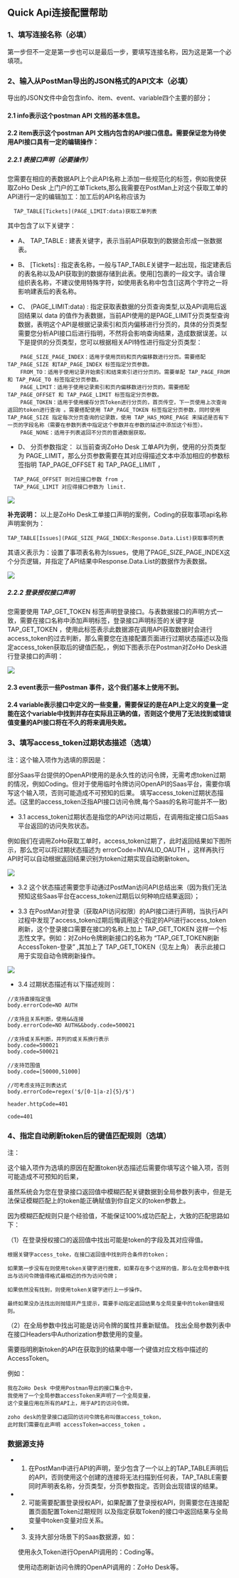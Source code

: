 ## **Quick Api连接配置帮助**

### 1、填写连接名称（必填）

第一步但不一定是第一步也可以是最后一步，要填写连接名称，因为这是第一个必填项。

### 2、输入从PostMan导出的JSON格式的API文本（必填）

导出的JSON文件中会包含info、item、event、variable四个主要的部分；

####  2.1 info表示这个postman API 文档的基本信息。

####  2.2 item表示这个postman API 文档内包含的API接口信息。需要保证您为待使用API接口具有一定的编辑操作：

##### 2.2.1 表接口声明（必要操作）

您需要在相应的表数据API上个此API名称上添加一些规范化的标签，例如我使获取ZoHo Desk 上门户的工单Tickets,那么我需要在PostMan上对这个获取工单的API进行一定的编辑加工：加工后的API名称应该为

```
  TAP_TABLE[Tickets](PAGE_LIMIT:data)获取工单列表
```

其中包含了以下关键字：

- A、 TAP_TABLE : 建表关键字，表示当前API获取到的数据会形成一张数据表。

- B、 [Tickets] : 指定表名称，一般与TAP_TABLE关键字一起出现，指定建表后的表名称以及API获取到的数据存储到此表。使用[]包裹的一段文字。请合理组织表名称，不建议使用特殊字符，如使用表名称中包含[]这两个字符之一将影响建表后的表名称。

- C、 (PAGE_LIMIT:data) : 指定获取表数据的分页查询类型,以及API调用后返回结果以 data 的值作为表数据，当前API使用的是PAGE_LIMIT分页类型查询数据，表明这个API是根据记录索引和页内偏移进行分页的，具体的分页类型需要您分析API接口后进行指明，不然将会影响查询结果，造成数据误差。以下是提供的分页类型，您可以根据相关API特性进行指定分页类型：

```
    PAGE_SIZE_PAGE_INDEX：适用于使用页码和页内偏移数进行分页。需要搭配 TAP_PAGE_SIZE 和TAP_PAGE_INDEX 标签指定分页参数。
    FROM_TO：适用于使用记录开始索引和结束索引进行分页的。需要单配 TAP_PAGE_FROM 和 TAP_PAGE_TO 标签指定分页参数。
    PAGE_LIMIT：适用于使用记录索引和页内偏移数进行分页的。需要搭配 TAP_PAGE_OFFSET 和 TAP_PAGE_LIMIT 标签指定分页参数。
    PAGE_TOKEN：适用于使用缓存分页Token进行分页的，首页传空，下一页使用上次查询返回的token进行查询 。需要搭配使用 TAP_PAGE_TOKEN 标签指定分页参数，同时使用 TAP_PAGE_SIZE 指定每次分页查询的记录数，使用 TAP_HAS_MORE_PAGE 来描述是否有下一页的字段名称（需要在参数列表中指定这个参数并在参数的描述中添加这个标签）。
    PAGE_NONE：适用于列表返回不分页的普通数据获取。
  ```

- D、 分页参数指定： 以当前查询ZoHo Desk 工单API为例，使用的分页类型为 PAGE_LIMIT，那么分页参数需要在其对应得描述文本中添加相应的参数标签指明 TAP_PAGE_OFFSET 和  TAP_PAGE_LIMIT ，
```
  TAP_PAGE_OFFSET 则对应接口参数 from ,
  TAP_PAGE_LIMIT 对应得接口参数为 limit.
```

![](https://tapdata-bucket-01.oss-cn-beijing.aliyuncs.com/quickAPI/doc/TAP_TABLE.PNG)

**补充说明：** 以上是ZoHo Desk工单接口声明的案例，Coding的获取事项api名称声明案例为：

    TAP_TABLE[Issues](PAGE_SIZE_PAGE_INDEX:Response.Data.List)获取事项列表

 其语义表示为：设置了事项表名称为Issues，使用了PAGE_SIZE_PAGE_INDEX这个分页逻辑，并指定了API结果中Response.Data.List的数据作为表数据。

![](https://tapdata-bucket-01.oss-cn-beijing.aliyuncs.com/quickAPI/doc/TAP_TABLE-2.PNG)

##### 2.2.2 登录授权接口声明

您需要使用 TAP_GET_TOKEN 标签声明登录接口。与表数据接口的声明方式一致，需要在接口名称中添加声明标签，登录接口声明标签的关键字是 TAP_GET_TOKEN ，使用此标签表示此数据源在调用API获取数据时会进行access_token的过去判断，那么需要您在连接配置页面进行过期状态描述以及指定access_token获取后的键值匹配。，例如下图表示在Postman对ZoHo Desk进行登录接口的声明：

![](https://tapdata-bucket-01.oss-cn-beijing.aliyuncs.com/quickAPI/doc/TAP_LOGIN.PNG)

#### 2.3 event表示一些Postman 事件，这个我们基本上使用不到。

#### 2.4 variable表示接口中定义的一些变量，需要保证的是在API上定义的变量一定能在这个variable中找到并存在实际且正确的值，否则这个使用了无法找到或错误值变量的API接口将在不久的将来调用失败。

### 3、填写access_token过期状态描述（选填）

注：这个输入项作为选填的原因是：

  部分Saas平台提供的OpenAPI使用的是永久性的访问令牌，无需考虑token过期的情况，例如Coding。但对于使用临时令牌访问OpenAPI的Saas平台，需要你填写这个输入项，否则可能造成不可预知的后果。
  填写access_token过期状态描述。(这里的access_token泛指API接口访问令牌,每个Saas的名称可能并不一致)

- 3.1 access_token过期状态是指您的API访问过期后，在调用指定接口后Saas平台返回的访问失败状态。

例如我们在调用ZoHo获取工单时，access_token过期了，此时返回结果如下图所示，那么您可以将过期状态描述为  errorCode=INVALID_OAUTH ，这样再执行API时可以自动根据返回结果识别为token过期实现自动刷新token。

![](https://tapdata-bucket-01.oss-cn-beijing.aliyuncs.com/quickAPI/doc/TAP_TABLE-ZoHo.PNG)

- 3.2 这个状态描述需要您手动通过PostMan访问API总结出来（因为我们无法预知这些Saas平台在access_token过期后以何种响应结果返回）；

- 3.3 在PostMan对登录（获取API访问权限）的API接口进行声明，当执行API过程中发现了access_token过期后悔调用这个指定的API进行access_token刷新，这个登录接口需要在接口的名称上加上 TAP_GET_TOKEN 这样一个标志性文字。例如：对ZoHo令牌刷新接口的名称为 “TAP_GET_TOKEN刷新AccessToken-登录” ,其加上了 TAP_GET_TOKEN（见左上角） 表示此接口用于实现自动令牌刷新操作。

![](https://tapdata-bucket-01.oss-cn-beijing.aliyuncs.com/quickAPI/doc/TAP_LOGIN-ZoHo.PNG)

- 3.4 过期状态描述有以下描述规则：

```properties
//支持直接指定值
body.errorCode=NO AUTH

//支持且关系判断，使用&&连接
body.errorCode=NO AUTH&&body.code=500021

//支持或关系判断，并列的或关系换行表示
body.code=500021
body.code=500021

//支持范围值
body.code=[50000,51000]

//可考虑支持正则表达式
body.errorCode=regex('$/[0-1|a-z]{5}/$')

header.httpCode=401

code=401
```

### 4、指定自动刷新token后的键值匹配规则（选填）

注：

这个输入项作为选填的原因在配置token状态描述后需要你填写这个输入项，否则可能造成不可预知的后果，

虽然系统会为您在登录接口返回值中模糊匹配关键数据到全局参数列表中，但是无法保证模糊匹配上的token能正确赋值到你自定义的token参数上。

因为模糊匹配规则只是个经验值，不能保证100%成功匹配上，大致的匹配思路如下：

（1）在登录授权接口的返回值中找出可能是token的字段及其对应得值。

```
根据关键字access_toke，在接口返回值中找到符合条件的token；

如果第一步没有在则使用token关键字进行搜索，如果存在多个这样的值，那么在全局参数中找出与访问令牌值得格式最相近的作为访问令牌；

如果依然没有找到，则使用token关键字进行上一步操作。

最终如果没办法找出则抛错并产生提示，需要手动指定返回结果与全局变量中的token键值规则。

```
（2）在全局参数中找出可能是访问令牌的属性并重新赋值。
找出全局参数列表中在接口Headers中Authorization参数使用的变量。


需要指明刷新token的API在获取到的结果中哪一个键值对应文档中描述的AccessToken。

例如：
```
我在ZoHo Desk 中使用Postman导出的接口集合中，
我使用了一个全局参数accessToken来声明了一个全局变量，
这个变量应用在所有的API上，用于API的访问令牌。

zoho desk的登录接口返回的访问令牌名称叫做access_tokon，
此时我们需要在此声明 accessToken=access_token 。
```

### 数据源支持

- 1. 在PostMan中进行API的声明，至少包含了一个以上的TAP_TABLE声明后的API，否则使用这个创建的连接将无法扫描到任何表，TAP_TABLE需要同时声明表名称，分页类型，分页参数指定。否则会出现错误的结果。

- 2. 可能需要配置登录授权API，如果配置了登录授权API，则需要您在连接配置页面配置Token过期规则 以及指定获取Token的接口中返回结果与全局变量中token变量对应关系。

- 3. 支持大部分场景下的Saas数据源，如：
    
   使用永久Token进行OpenAPI调用的：Coding等。

   使用动态刷新访问令牌的OpenAPI调用的：ZoHo Desk等。

